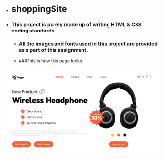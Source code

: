 - # shoppingSite

- ### This project is purely made up of writing HTML & CSS coding standards.
  - ### All the images and fonts used in this project are provided as a part of this assignment. 
  - ###This is how this page looks.

![localimages](./7.png)
